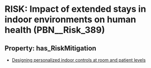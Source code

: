 # RISK: __Impact of extended stays in indoor environments on human health__ (PBN__Risk_389)

## Property: has_RiskMitigation

* [Designing personalized indoor controls at room and patient levels](PBN__RiskMitigation_546)


